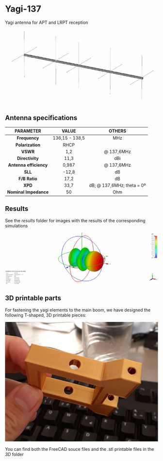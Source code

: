 # Yagi-137

Yagi antenna for APT and LRPT reception

![](./results/foto1.jpg)

## Antenna specifications

|      **PARAMETER**     |    **VALUE**   |         **OTHERS**         |
|:----------------------:|:--------------:|:--------------------------:|
|      **Frequency**     | 136,15 - 138,5 |             MHz            |
|    **Polarization**    |      RHCP      |                            |
|        **VSWR**        |       1,2      |         @ 137,6MHz         |
|     **Directivity**    |      11,3      |             dBi            |
| **Antenna efficiency** |      0,987     | @ 137,6MHz                 |
|         **SLL**        |      -12,8     |             dB             |
|      **F/B Ratio**     |      17,2      |             dB             |
|         **XPD**        |      33,7      | dB; @ 137,6MHz; theta = 0º |
|  **Nominal Impedance** |       50       |             Ohm            |

## Results

See the *results* folder for images with the results of the corresponding simulations

![](./results/3d.jpg)

## 3D printable parts

For fastening the yagi elements to the main boom, we have designed the following T-shaped, 3D printable pieces: 

![](./3D/pieza.jpg)

You can find both the FreeCAD souce files and the .stl printable files in the *3D* folder